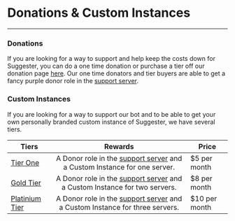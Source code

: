 # Donations & Custom Instances
---
### Donations

If you are looking for a way to support and help keep the costs down for Suggester, you can do a one time donation or purchase a tier off our donation page [here](https://ko-fi.com/suggester).
Our one time donators and tier buyers are able to get a fancy purple donor role in the [support server](https://suggester.js.org/support).

### Custom Instances
If you are looking for a way to support our bot and to be able to get your own personally branded custom instance of Suggester, we have several tiers.

| Tiers                                                                              |              Rewards              |       Price        |
|------------------------------------------------------------------------------------|:--------------------------------------------:|----------------------|
| [Tier One](https://ko-fi.com/summary/54a88943-f7f1-4c2d-8ed8-076d616aeff8)         | A Donor role in the [support server](https://suggester.js.org/support) and a Custom Instance for one server. | $5 per month |
| [Gold Tier](https://ko-fi.com/summary/d5964004-f812-4b15-9c1a-4f8718787217)         | A Donor role in the [support server](https://suggester.js.org/support) and a Custom Instance for two servers. | $8 per month |
| [Platinium Tier](https://ko-fi.com/summary/415f47b3-26e7-4dd6-9b25-7b75fb8ac682)       | A Donor role in the [support server](https://suggester.js.org/support) and a Custom Instance for three servers. | $10 per month |
